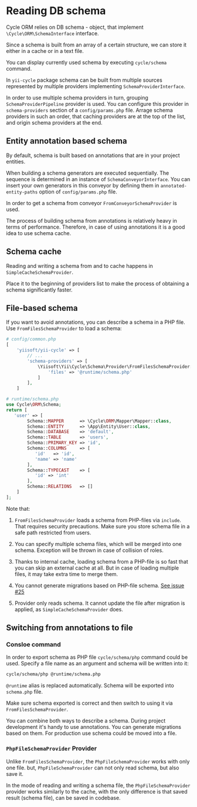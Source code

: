 # Reading DB schema

Cycle ORM relies on DB schema - object, that implement `\Cycle\ORM\SchemaInterface` interface.

Since a schema is built from an array of a certain structure, we can store it either in a cache or in a text file.

You can display currently used schema by executing `cycle/schema` command.

In `yii-cycle` package schema can be built from multiple sources represented by multiple providers implementing
`SchemaProviderInterface`. 

In order to use multiple schema providers in turn, grouping `SchemaProviderPipeline` provider is used.
You can configure this provider in `schema-providers` section of a `config/params.php` file.
Arrage schema providers in such an order, that caching providers are at the top of the list, 
and origin schema providers at the end. 


## Entity annotation based schema

By default, schema is built based on annotations that are in your project entities.

When building a schema generators are executed sequentially. The sequence is determined in an instance of
`SchemaConveyorInterface`. You can insert your own generators in this conveyor by defining them in
`annotated-entity-paths` option of `config/params.php` file.

In order to get a schema from conveyor `FromConveyorSchemaProvider` is used.

The process of building schema from annotations is relatively heavy in terms of performance. Therefore, in case of
using annotations it is a good idea to use schema cache.

## Schema cache

Reading and writing a schema from and to cache happens in `SimpleCacheSchemaProvider`.

Place it to the beginning of providers list to make the process of obtaining a schema significantly faster.

## File-based schema

If you want to avoid annotations, you can describe a schema in a PHP file.
Use `FromFilesSchemaProvider` to load a schema:

```php
# config/common.php
[
    'yiisoft/yii-cycle' => [
        // ...
        'schema-providers' => [
            \Yiisoft\Yii\Cycle\Schema\Provider\FromFilesSchemaProvider::class => [
                'files' => '@runtime/schema.php'
            ]
        ],
    ]
```

```php
# runtime/schema.php
use Cycle\ORM\Schema;
return [
   'user' => [
        Schema::MAPPER      => \Cycle\ORM\Mapper\Mapper::class,
        Schema::ENTITY      => \App\Entity\User::class,
        Schema::DATABASE    => 'default',
        Schema::TABLE       => 'users',
        Schema::PRIMARY_KEY => 'id',
        Schema::COLUMNS     => [
           'id'   => 'id',
           'name' => 'name'
        ],
        Schema::TYPECAST    => [
           'id' => 'int'
        ],
        Schema::RELATIONS   => []
    ]
];
```

Note that: 

1. `FromFilesSchemaProvider` loads a schema from PHP-files via `include`. That requires security precautions.
   Make sure you store schema file in a safe path restricted from users.
2. You can specify multiple schema files, which will be merged into one schema. 
Exception will be thrown in case of collision of roles.

3. Thanks to internal cache, loading schema from a PHP-file is so fast that you can skip an external cache at all.
But in case of loading multiple files, it may take extra time to merge them.
4. You cannot generate migrations based on PHP-file schema. [See issue #25](https://github.com/yiisoft/yii-cycle/issues/25)
5. Provider only reads schema. It cannot update the file after migration is applied, as `SimpleCacheSchemaProvider` does.

## Switching from annotations to file

### Consloe command

In order to export schema as PHP file `cycle/schema/php` command could be used.
Specify a file name as an argument and schema will be written into it:


```bash
cycle/schema/php @runtime/schema.php
```

`@runtime` alias is replaced automatically. Schema will be exported into `schema.php` file.

Make sure schema exported is correct and then switch to using it via `FromFilesSchemaProvider`.

You can combine both ways to describe a schema. During project development it's handy to use annotations. You can generate
migrations based on them. For production use schema could be moved into a file.

### `PhpFileSchemaProvider` Provider

Unlike `FromFilesSchemaProvider`, the `PhpFileSchemaProvider` works with only one file. but, `PhpFileSchemaProvider`
can not only read schema, but also save it.

In the mode of reading and writing a schema file, the `PhpFileSchemaProvider` provider works similarly to the cache, with
the only difference is that saved result (schema file), can be saved in codebase.
